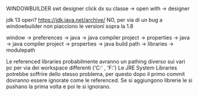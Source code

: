 WINDOWBUILDER 
swt designer
click dx su classe -> open with -> designer

jdk 13 open?	https://jdk.java.net/archive/
NO, per via di un bug a windowbuilder non piacciono le versioni sopra la 1.8

window -> preferences -> java -> java compiler
project -> properties -> java -> java compiler
project -> properties -> java build path -> libraries -> modulepath

Le referenced libraries probabilmente avranno un pathing diverso sui vari pc per via dei workspace differenti ('C:\' , 'F:\')
Le JRE System Libraries potrebbe soffrire dello stesso problema, per questo dopo il primo commit dovranno essere ignorate come le referenced.
Se si aggiungono librerie le si pushano la prima volta e poi le si ignorano.